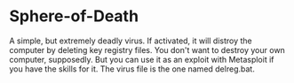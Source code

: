# Sphere-of-Death
A simple, but extremely deadly virus. 
If activated, it will distroy the computer by deleting key registry files.
You don't want to destroy your own computer, supposedly.
But you can use it as an exploit with Metasploit 
if you have the skills for it.
The virus file is the one named delreg.bat.
